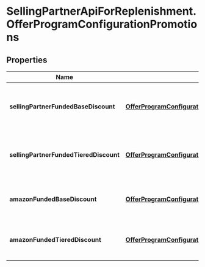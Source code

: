 # SellingPartnerApiForReplenishment.OfferProgramConfigurationPromotions

## Properties
Name | Type | Description | Notes
------------ | ------------- | ------------- | -------------
**sellingPartnerFundedBaseDiscount** | [**OfferProgramConfigurationPromotionsDiscountFunding**](OfferProgramConfigurationPromotionsDiscountFunding.md) | A base discount set by the selling partner on the offer. | [optional] 
**sellingPartnerFundedTieredDiscount** | [**OfferProgramConfigurationPromotionsDiscountFunding**](OfferProgramConfigurationPromotionsDiscountFunding.md) | A tiered discount set by the selling partner on the offer. | [optional] 
**amazonFundedBaseDiscount** | [**OfferProgramConfigurationPromotionsDiscountFunding**](OfferProgramConfigurationPromotionsDiscountFunding.md) | A base discount set by Amazon on the offer. | [optional] 
**amazonFundedTieredDiscount** | [**OfferProgramConfigurationPromotionsDiscountFunding**](OfferProgramConfigurationPromotionsDiscountFunding.md) | A tiered discount set by Amazon on the offer. | [optional] 


